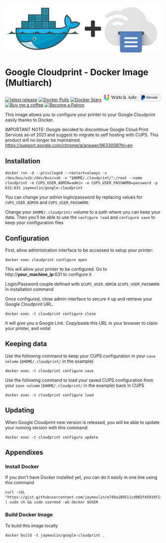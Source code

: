 ![logo](logo.png "Google Cloudprint - Docker Image")

Google Cloudprint - Docker Image (Multiarch)
============================================

[![latest release](https://img.shields.io/github/release/jaymoulin/docker-google-cloudprint.svg "latest release")](http://github.com/jaymoulin/docker-google-cloudprint/releases)
[![Docker Pulls](https://img.shields.io/docker/pulls/jaymoulin/google-cloudprint.svg)](https://hub.docker.com/r/jaymoulin/google-cloudprint/)
[![Docker Stars](https://img.shields.io/docker/stars/jaymoulin/google-cloudprint.svg)](https://hub.docker.com/r/jaymoulin/google-cloudprint/)
[![Watch Ads](https://github.com/jaymoulin/jaymoulin.github.io/raw/master/utip.png "Watch Ads")](https://utip.io/femtopixel)
[![PayPal donation](https://github.com/jaymoulin/jaymoulin.github.io/raw/master/ppl.png "PayPal donation")](https://www.paypal.me/jaymoulin)
[![Buy me a coffee](https://www.buymeacoffee.com/assets/img/custom_images/orange_img.png "Buy me a coffee")](https://www.buymeacoffee.com/3Yu8ajd7W)
[![Become a Patron](https://badgen.net/badge/become/a%20patron/F96854 "Become a Patron")](https://patreon.com/femtopixel)

This image allows you to configure your printer to your Google Cloudprint easily thanks to Docker.

IMPORTANT NOTE: Google decided to discontinue Google Cloud Print Services as-of 2021 and suggest to migrate to self hosting with CUPS. This product will no longer be maintained.
https://support.google.com/chrome/a/answer/9633006?hl=en

Installation
---

```
docker run -d --privileged --restart=always -v /dev/bus/usb:/dev/bus/usb -v "$HOME/.cloudprint/":/root --name cloudprint -e CUPS_USER_ADMIN=admin -e CUPS_USER_PASSWORD=password -p 631:631 jaymoulin/google-cloudprint
```

You can change your admin login/password by replacing values for `CUPS_USER_ADMIN` and `CUPS_USER_PASSWORD`.

Change your `$HOME/.cloudprint/` volume to a path where you can keep your data. Then you'll be able to use the `configure load` and `configure save` to keep your configuration files 

Configuration
---
First, allow administration interface to be accessed to setup your printer:
```
docker exec cloudprint configure open
```
This will allow your printer to be configured. 
Go to http://__your_machine_ip__:631 to configure it

Login/Password couple defined with `$CUPS_USER_ADMIN` `$CUPS_USER_PASSWORD` in installation command

Once configured, close admin interface to secure it up and retrieve your Google Cloudprint URL.

```
docker exec -t cloudprint configure close
```

It will give you a Google Link. Copy/paste this URL in your browser to claim your printer, and voila!


Keeping data
------------

Use the following command to keep your CUPS configuration in your `save volume` (`$HOME/.cloudprint/` in the example)

```
docker exec -t cloudprint configure save
```

Use the following command to load your saved CUPS configuration from your `save volume` (`$HOME/.cloudprint/` in the example) back in CUPS 

```
docker exec -t cloudprint configure load
```


Updating
-----

When Google Cloudprint new version is released, you will be able to update your running version with this command:
 
```
docker exec -t cloudprint configure update
```

Appendixes
---

### Install Docker

If you don't have Docker installed yet, you can do it easily in one line using this command
 
```
curl -sSL "https://gist.githubusercontent.com/jaymoulin/e749a189511cd965f45919f2f99e45f3/raw/0e650b38fde684c4ac534b254099d6d5543375f1/ARM%2520(Raspberry%2520PI)%2520Docker%2520Install" | sudo sh && sudo usermod -aG docker $USER
```

### Build Docker Image

To build this image locally 
```
docker build -t jaymoulin/google-cloudprint .
```
